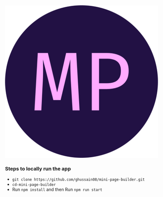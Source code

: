 ![](public/512.png)

### Steps to locally run the app

-   `git clone https://github.com/ghussain08/mini-page-builder.git`
-   `cd-mini-page-builder`
-   Run `npm install` and then Run `npm run start`
